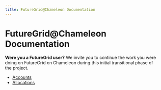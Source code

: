```yaml
---
title: FutureGrid@Chameleon Documentation
---
```


# FutureGrid@Chameleon Documentation

**Were you a FutureGrid user?** We invite you to continue the work you
were doing on FutureGrid on Chameleon during this initial transitional phase
of the project.

- [Accounts](accounts)
- [Allocations](allocations)
